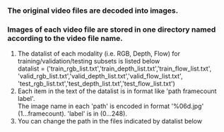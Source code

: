 ### The original video files are decoded into images. <br/>
### Images of each video file are stored in one directory named according to the video file name. <br/>
 1) The datalist of each modality (i.e. RGB, Depth, Flow) for training/validation/testing subsets is listed below <br/>
    datalist = ('train_rgb_list.txt','train_depth_list.txt','train_flow_list.txt', 
		'valid_rgb_list.txt','valid_depth_list.txt','valid_flow_list.txt',
		'test_rgb_list.txt','test_depth_list.txt','test_flow_list.txt')
 2) Each item in the text of the datalist is in format like 'path framecount label'. <br/>
    The image name in each 'path' is encoded in format '%06d.jpg' (1...framecount). 'label' is in (0...248). 
 3) You can change the path in the files indicated by datalist below <br/>
